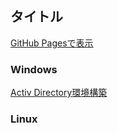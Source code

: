 ## タイトル
[GitHub Pagesで表示](https://plantyuta.github.io/site/ )

### Windows
[Activ Directory環境構築](https://plantyuta.github.io/site/docs/ActivDirectory/ )

### Linux

